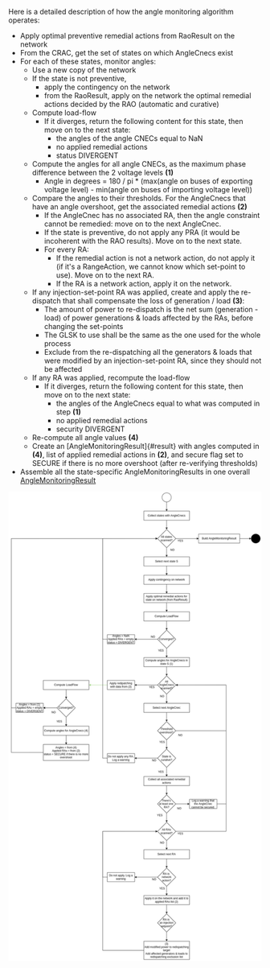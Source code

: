 Here is a detailed description of how the angle monitoring algorithm operates:
- Apply optimal preventive remedial actions from RaoResult on the network
- From the CRAC, get the set of states on which AngleCnecs exist
- For each of these states, monitor angles:
  - Use a new copy of the network
  - If the state is not preventive,
    - apply the contingency on the network
    - from the RaoResult, apply on the network the optimal remedial actions decided by the RAO (automatic and curative)
  - Compute load-flow
    - If it diverges, return the following content for this state, then move on to the next state:
      - the angles of the angle CNECs equal to NaN
      - no applied remedial actions
      - status DIVERGENT
  - Compute the angles for all angle CNECs, as the maximum phase difference between the 2 voltage levels **(1)**
    - Angle in degrees = 180 / pi * (max(angle on buses of exporting voltage level) - min(angle on buses of importing voltage level))
  - Compare the angles to their thresholds. For the AngleCnecs that have an angle overshoot, get the associated remedial actions **(2)**
    - If the AngleCnec has no associated RA, then the angle constraint cannot be remedied: move on to the next AngleCnec.
    - If the state is preventive, do not apply any PRA (it would be incoherent with the RAO results). Move on to the next state.
    - For every RA:
      - If the remedial action is not a network action, do not apply it (if it's a RangeAction, we cannot know which set-point to use). Move on to the next RA.
      - If the RA is a network action, apply it on the network.
  - If any injection-set-point RA was applied, create and apply the re-dispatch that shall compensate the loss of generation / load **(3)**:
    - The amount of power to re-dispatch is the net sum (generation - load) of power generations & loads affected by the RAs, before changing the set-points
    - The GLSK to use shall be the same as the one used for the whole process
    - Exclude from the re-dispatching all the generators & loads that were modified by an injection-set-point RA, since they should not be affected
  - If any RA was applied, recompute the load-flow
    - If it diverges, return the following content for this state, then move on to the next state:
      - the angles of the AngleCnecs equal to what was computed in step **(1)**
      - no applied remedial actions
      - security DIVERGENT
  - Re-compute all angle values **(4)**
  - Create an [AngleMonitoringResult]{#result} with angles computed in **(4)**, list of applied remedial actions in **(2)**, and secure flag set to SECURE if there is no more overshoot (after re-verifying thresholds)
- Assemble all the state-specific AngleMonitoringResults in one overall [AngleMonitoringResult](#result)
  
![Angle monitoring algorithm](/assets/img/angle_monitoring_algorithm.png)
